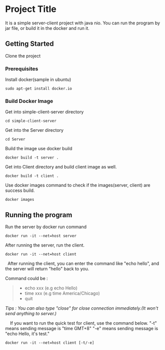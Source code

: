 # Project Title

It is a simple server-client project with java nio.
You can run the program by jar file, or build it in the docker and run it.

## Getting Started

Clone the project

### Prerequisites

Install docker(sample in ubuntu)

```
sudo apt-get install docker.io
```

### Build Docker Image

Get into simple-client-server directory

```
cd simple-client-server
```

Get into the Server directory

```
cd Server
```

Build the image use docker build

```
docker build -t server .
```

Get into Client directory and build client image as well.

```
docker build -t client .
```

Use docker images command to check if the images(server, client) are success build.

```
docker images
```


## Running the program

Run the server by docker run command

```
docker run -it --net=host server
```


After running the server, run the client. 

```
docker run -it --net=host client
```

&nbsp;
After running the client, you can enter the command like "echo hello", and the server will return "hello" back to you.

Command could be : 
>* echo xxx (e.g echo Hello)
>* time xxx (e.g time America/Chicago)
>* quit

_Tips : You can also type "close" for close connection immediately.(It won't send anything to server.)_

&nbsp;
&nbsp;
If you want to run the quick test for client, use the command below.
"-t" means sending message is "time GMT+8"
"-e" means sending message is "echo Hello, it's test."

```
docker run -it --net=host client [-t/-e]
```
